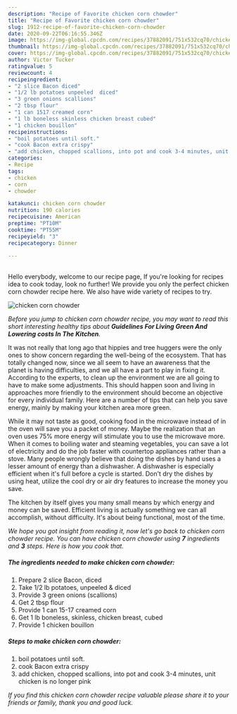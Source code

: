 ```yaml
---
description: "Recipe of Favorite chicken corn chowder"
title: "Recipe of Favorite chicken corn chowder"
slug: 1912-recipe-of-favorite-chicken-corn-chowder
date: 2020-09-22T06:16:55.346Z
image: https://img-global.cpcdn.com/recipes/37882091/751x532cq70/chicken-corn-chowder-recipe-main-photo.jpg
thumbnail: https://img-global.cpcdn.com/recipes/37882091/751x532cq70/chicken-corn-chowder-recipe-main-photo.jpg
cover: https://img-global.cpcdn.com/recipes/37882091/751x532cq70/chicken-corn-chowder-recipe-main-photo.jpg
author: Victor Tucker
ratingvalue: 5
reviewcount: 4
recipeingredient:
- "2 slice Bacon diced"
- "1/2 lb potatoes unpeeled  diced"
- "3 green onions scallions"
- "2 tbsp flour"
- "1 can 1517 creamed corn"
- "1 lb boneless skinless chicken breast cubed"
- "1 chicken bouillon"
recipeinstructions:
- "boil potatoes until soft."
- "cook Bacon extra crispy"
- "add chicken, chopped scallions, into pot and cook 3-4 minutes, unit chicken is no longer pink"
categories:
- Recipe
tags:
- chicken
- corn
- chowder

katakunci: chicken corn chowder 
nutrition: 190 calories
recipecuisine: American
preptime: "PT10M"
cooktime: "PT55M"
recipeyield: "3"
recipecategory: Dinner

---
```

<br>
Hello everybody, welcome to our recipe page, If you're looking for recipes idea to cook today, look no further! We provide you only the perfect chicken corn chowder recipe here. We also have wide variety of recipes to try.
<br>


![chicken corn chowder](https://img-global.cpcdn.com/recipes/37882091/751x532cq70/chicken-corn-chowder-recipe-main-photo.jpg)

<i>Before you jump to chicken corn chowder recipe, you may want to read this short interesting healthy tips about 
<strong>Guidelines For Living Green And Lowering costs In The Kitchen</strong>.</i>
</br>

It was not really that long ago that hippies and tree huggers were the only ones to show concern regarding the well-being of the ecosystem. That has totally changed now, since we all seem to have an awareness that the planet is having difficulties, and we all have a part to play in fixing it. According to the experts, to clean up the environment we are all going to have to make some adjustments. This should happen soon and living in approaches more friendly to the environment should become an objective for every individual family. Here are a number of tips that can help you save energy, mainly by making your kitchen area more green.

While it may not taste as good, cooking food in the microwave instead of in the oven will save you a packet of money. Maybe the realization that an oven uses 75% more energy will stimulate you to use the microwave more. When it comes to boiling water and steaming vegetables, you can save a lot of electricity and do the job faster with countertop appliances rather than a stove. Many people wrongly believe that doing the dishes by hand uses a lesser amount of energy than a dishwasher. A dishwasher is especially efficient when it's full before a cycle is started. Don't dry the dishes by using heat, utilize the cool dry or air dry features to increase the money you save.

The kitchen by itself gives you many small means by which energy and money can be saved. Efficient living is actually something we can all accomplish, without difficulty. It's about being functional, most of the time.


<i>We hope you got insight from reading it, now let's go back to chicken corn chowder recipe. You can have chicken corn chowder using <strong>7</strong> ingredients and <strong>3</strong> steps. Here is how you cook that.
</i>

##### The ingredients needed to make chicken corn chowder:

1. Prepare 2 slice Bacon, diced
1. Take 1/2 lb potatoes, unpeeled &amp; diced
1. Provide 3 green onions (scallions)
1. Get 2 tbsp flour
1. Provide 1 can 15-17 creamed corn
1. Get 1 lb boneless, skinless, chicken breast, cubed
1. Provide 1 chicken bouillon


##### Steps to make chicken corn chowder:

1. boil potatoes until soft.
1. cook Bacon extra crispy
1. add chicken, chopped scallions, into pot and cook 3-4 minutes, unit chicken is no longer pink


<i>If you find this chicken corn chowder recipe valuable please share it to your friends or family, thank you and good luck.</i>
